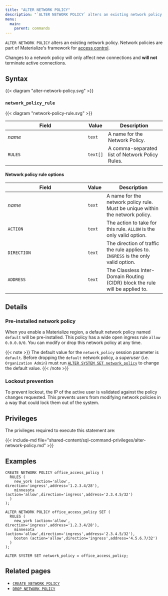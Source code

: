 ```yaml
---
title: "ALTER NETWORK POLICY"
description: "`ALTER NETWORK POLICY` alters an existing network policy."
menu:
  main:
    parent: commands
---
```


`ALTER NETWORK POLICY` alters an existing network policy. Network policies are
part of Materialize's framework for [access control](/security/access-control/).

Changes to a network policy will only affect new connections
and **will not** terminate active connections.

## Syntax

{{< diagram "alter-network-policy.svg" >}}

### `network_policy_rule`

{{< diagram "network-policy-rule.svg" >}}

| <div style="min-width:240px">Field</div>  | Value            | Description
|-------------------------------------------|------------------|------------------------------------------------
| _name_                                    | `text`           | A name for the Network Policy.
| `RULES`                                   | `text[]`         | A comma-separated list of Network Policy Rules.

#### Network policy rule options

| <div style="min-width:240px">Field</div>  | Value            | Description
|-------------------------------------------|------------------|------------------------------------------------
| _name_                                    | `text`           | A name for the network policy rule. Must be unique within the network policy.
| `ACTION`                                  | `text`           | The action to take for this rule. `ALLOW` is the only valid option.
| `DIRECTION`                               | `text`           | The direction of traffic the rule applies to. `INGRESS` is the only valid option.
| `ADDRESS`                                 | `text`           | The Classless Inter-Domain Routing (CIDR) block the rule will be applied to.

## Details

### Pre-installed network policy

When you enable a Materialize region, a default network policy named `default`
will be pre-installed. This policy has a wide open ingress rule `allow
0.0.0.0/0`. You can modify or drop this network policy at any time.

{{< note >}}
The default value for the `network_policy` session parameter is `default`.
Before dropping the `default` network policy, a _superuser_ (i.e. `Organization
Admin`) must run [`ALTER SYSTEM SET network_policy`](/sql/alter-system-set) to
change the default value.
{{< /note >}}

### Lockout prevention

To prevent lockout, the IP of the active user is validated against the policy
changes requested. This prevents users from modifying network policies in a way
that could lock them out of the system.

## Privileges

The privileges required to execute this statement are:

{{< include-md
file="shared-content/sql-command-privileges/alter-network-policy.md" >}}

## Examples

```mzsql
CREATE NETWORK POLICY office_access_policy (
  RULES (
    new_york (action='allow', direction='ingress',address='1.2.3.4/28'),
    minnesota (action='allow',direction='ingress',address='2.3.4.5/32')
  )
);
```

```mzsql
ALTER NETWORK POLICY office_access_policy SET (
  RULES (
    new_york (action='allow', direction='ingress',address='1.2.3.4/28'),
    minnesota (action='allow',direction='ingress',address='2.3.4.5/32'),
    boston (action='allow',direction='ingress',address='4.5.6.7/32')
  )
);
```

```mzsql
ALTER SYSTEM SET network_policy = office_access_policy;
```

## Related pages
- [`CREATE NETWORK POLICY`](../create-network-policy)
- [`DROP NETWORK POLICY`](../drop-network-policy)
